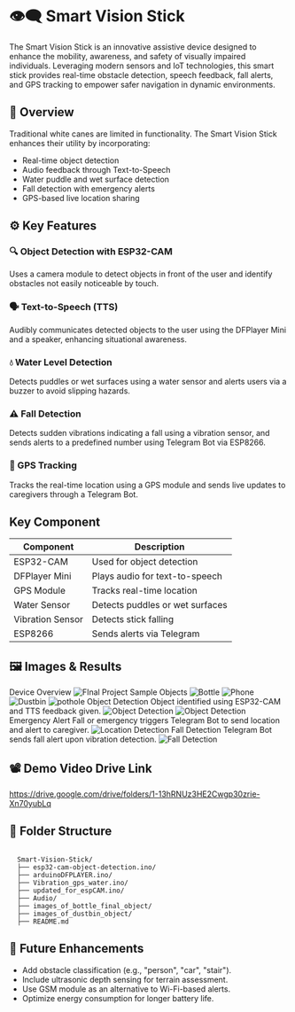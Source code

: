 # 👁️‍🗨️ Smart Vision Stick #
The Smart Vision Stick is an innovative assistive device designed to enhance the mobility, awareness, and safety of visually impaired individuals. Leveraging modern sensors and IoT technologies, this smart stick provides real-time obstacle detection, speech feedback, fall alerts, and GPS tracking to empower safer navigation in dynamic environments.

## 🧠 Overview ##
Traditional white canes are limited in functionality. The Smart Vision Stick enhances their utility by incorporating:

* Real-time object detection
* Audio feedback through Text-to-Speech
* Water puddle and wet surface detection
* Fall detection with emergency alerts
* GPS-based live location sharing

## ⚙️ Key Features ##
### 🔍 Object Detection with ESP32-CAM ###
Uses a camera module to detect objects in front of the user and identify obstacles not easily noticeable by touch.
### 🗣️ Text-to-Speech (TTS) ###
Audibly communicates detected objects to the user using the DFPlayer Mini and a speaker, enhancing situational awareness.
### 💧 Water Level Detection ###
Detects puddles or wet surfaces using a water sensor and alerts users via a buzzer to avoid slipping hazards.
### ⚠️ Fall Detection ###
Detects sudden vibrations indicating a fall using a vibration sensor, and sends alerts to a predefined number using Telegram Bot via ESP8266.
### 📍 GPS Tracking ###
Tracks the real-time location using a GPS module and sends live updates to caregivers through a Telegram Bot.

## Key Component ##
|  Component       | Description                        |
|------------------|-----------------------------------|
| ESP32-CAM        | Used for object detection          |
| DFPlayer Mini    | Plays audio for text-to-speech     |
| GPS Module       | Tracks real-time location          |
| Water Sensor     | Detects puddles or wet surfaces    |
| Vibration Sensor | Detects stick falling              |
| ESP8266          | Sends alerts via Telegram          |


## 🖼️ Images & Results ##
Device Overview
![FInal Project](image/finalProject.JPG)
Sample Objects
![Bottle](image/bottle.jpg)
![Phone](image/phone.jpg)
![Dustbin](image/dustbin.jpg)
![pothole](image/pothole.jpg)
Object Detection
Object identified using ESP32-CAM and TTS feedback given.
![Object Detection](image/object_detection.jpg)
![Object Detection](image/object_detection_2.jpg)
Emergency Alert
Fall or emergency triggers Telegram Bot to send location and alert to caregiver.
![Location Detection](image/GPS_Alert.jpg)
Fall Detection
Telegram Bot sends fall alert upon vibration detection.
![Fall Detection](image/Fall_detection.jpg)

## 📽️ Demo Video Drive Link ##
https://drive.google.com/drive/folders/1-13hRNUz3HE2Cwgp30zrie-Xn70yubLq 

## 📁 Folder Structure ##

<pre><code> 
  Smart-Vision-Stick/ 
  ├── esp32-cam-object-detection.ino/
  ├── arduinoDFPLAYER.ino/
  ├── Vibration_gps_water.ino/
  ├── updated_for_espCAM.ino/
  ├── Audio/ 
  ├── images_of_bottle_final_object/ 
  ├── images_of_dustbin_object/ 
  ├── README.md 
</code></pre>

## 🚀 Future Enhancements ##
* Add obstacle classification (e.g., "person", "car", "stair").
* Include ultrasonic depth sensing for terrain assessment.
* Use GSM module as an alternative to Wi-Fi-based alerts.
* Optimize energy consumption for longer battery life.

